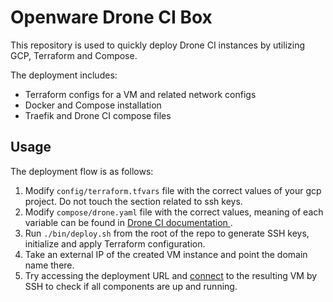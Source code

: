# Openware Drone CI Box

This repository is used to quickly deploy Drone CI instances by utilizing GCP, Terraform and Compose.

The deployment includes:
  * Terraform configs for a VM and related network configs
  * Docker and Compose installation
  * Traefik and Drone CI compose files

## Usage

The deployment flow is as follows:
1. Modify `config/terraform.tfvars` file with the correct values of your gcp project. Do not touch the section related to ssh keys.
2. Modify `compose/drone.yaml` file with the correct values, meaning of each variable can be found in [Drone CI documentation ](https://docs.drone.io/).
3. Run `./bin/deploy.sh` from the root of the repo to generate SSH keys, initialize and apply Terraform configuration.
4. Take an external IP of the created VM instance and point the domain name there.
5. Try accessing the deployment URL and [connect](https://cloud.google.com/compute/docs/instances/connecting-to-instance) to the resulting VM by SSH to check if all components are up and running.
